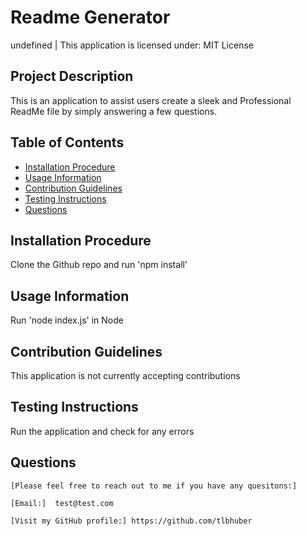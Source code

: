 # Readme Generator

undefined | This application is licensed under: MIT License

## Project Description
 This is an application to assist users create a sleek and Professional ReadMe file by simply answering a few questions.

## Table of Contents
* [Installation Procedure](#install)
* [Usage Information](#usage)
* [Contribution Guidelines](#contribution)
* [Testing Instructions](#test)
* [Questions](#Questions)

## Installation Procedure
 Clone the Github repo and run 'npm install'

## Usage Information
 Run 'node index.js' in Node

## Contribution Guidelines
 This application is not currently accepting contributions

## Testing Instructions
 Run the application and check for any errors

## Questions
 
    [Please feel free to reach out to me if you have any quesitons:]

    [Email:]  test@test.com
 
    [Visit my GitHub profile:] https://github.com/tlbhuber


